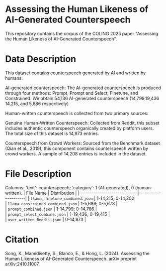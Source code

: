 # Assessing the Human Likeness of AI-Generated Counterspeech
This repository contains the corpus of the COLING 2025 paper "Assessing the Human Likeness of AI-Generated Counterspeech".

# Data Description
This dataset contains counterspeech generated by AI and written by humans. 

AI-generated counterspeech:
The AI-generated counterspeech is produced through four methods: Prompt, Prompt and Select, Finetune, and Constrained. We obtain 54,136 AI-generated counterspeech (14,799,19,436 14,215, and 5,686 respectively)

Human-written counterspeech is collected from two primary sources:

Genuine Human-Written Counterspeech:
Collected from Reddit, this subset includes authentic counterspeech organically created by platform users. The total size of this dataset is 14,973 entries.

Counterspeech from Crowd Workers:
Sourced from the Benchmark dataset (Qian et al., 2019), this component contains counterspeech written by crowd workers. A sample of 14,208 entries is included in the dataset.

# File Description
Columns: 'text': counterspeech; 'category': 1 (AI-generated), 0 (human-written).
| File Name                   | Distribution        | 
|-----------------------------|---------------------|
| `llama_finetune_combined.json` | 1-14,215; 0-14,202|                                   
| `llama_constrained_combined.json`    | 1-5,686; 0-5,678 |                
| `prompt_combined.json`       | 1-14,799; 0-14,786 |    
| `prompt_select_combine.json` | 1-19,436; 0-19,415 |  
| `user_written_Reddit.json` | 0-14,973 |

# Citation 
Song, X., Mamidisetty, S., Blanco, E., & Hong, L. (2024). Assessing the Human Likeness of AI-Generated Counterspeech. arXiv preprint arXiv:2410.11007.
